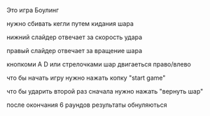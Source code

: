 Это игра Боулинг

нужно сбивать кегли путем кидания шара

нижний слайдер отвечает за скорость удара

правый слайдер отвечает за вращение шара

кнопкоми A D или стрелочками шар двигаеться право/влево

что бы начать игру нужно нажать копку "start game"

что бы ударить второй раз сначала нужно нажать "вернуть шар"

после окончания 6 раундов результаты обнуляються

